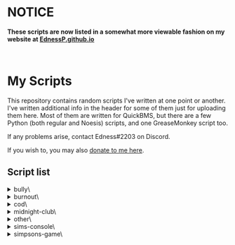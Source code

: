 # NOTICE
**These scripts are now listed in a somewhat more viewable fashion on my website at [EdnessP.github.io](https://EdnessP.github.io/tools)**

 <br>

# My Scripts
This repository contains random scripts I've written at one point or another.  I've written additional info in the header for some of them just for uploading them here.  Most of them are written for QuickBMS, but there are a few Python (both regular and Noesis) scripts, and one GreaseMonkey script too.

If any problems arise, contact Edness#2203 on Discord.

If you wish to, you may also [donate to me here](https://www.paypal.com/donate/?hosted_button_id=Z4LLFEUNXXRGJ).

## Script list
<details>
<summary>bully\</summary>

- BullyAE_encryption.py &mdash; Decrypt and encrypt **Bully: Anniversary Edition** .EFF, .MTL, .WDB, and .XML files.
- BullyAE_parse.py &mdash; Convert **Bully: Anniversary Edition** files' header info strings to usable lists and dictionaries.
- BullyAEjumptable.bms &mdash; **Bully: Anniversary Edition** developer savefile archive. (jumptable.bin)
- BullyHash &mdash; Hashing functions used by **Bully** for RSTM audio and string label lookup hashes.
- BullyX360img.bms &mdash; Extract **Bully: Scholarship Edition** Wii and Xbox 360 .IMG files.
- fmt_BullyAE.py &mdash; **Bully: Anniversary Edition** Noesis plugin for textures and models.

</details>

<details>
<summary>burnout\</summary>

- BLegendsDS.bms &mdash; Decompress LZSS compressed files in **Burnout Legends** NDS.
- BurnoutCRASH_BIG.bms &mdash; **Burnout CRASH!** .BIG archives.
- BurnoutCRASH_CSVparse.py &mdash; Split **Burnout CRASH!** texture sheets using the .CSV files.
- bxv_palsplit.bms &mdash; Split and re-merge interleaved-grouped palettes from .BGV and .BTV files.
- fmt_Burnout3LRD.py &mdash; All-in-One Noesis plugin for the **Takedown**-era games (as well as **Black** and the PSP version of **NFS: Shift**).  Currently only supports textures.
- fmt_Burnout3LRD_changelog.txt &mdash; Update history for the Noesis plugin.
- fmt_BurnoutCRASH.py &mdash; **Burnout CRASH!** PS3, Xbox 360, iOS model and texture Noesis plugin.
- GtHash.py &mdash; Python reimplementation of GtHash string hashing.
- GtIDstr.py &mdash; Python reimplementation of GtID EA string compression and decompression.
- tex_Burnout1.py &mdash; **Burnout** PS2 and Xbox Noesis texture plugin.
- tex_Burnout2.py &mdash; **Burnout 2: Point of Impact** PS2 and Xbox Noesis texture plugin.
- txdscanner.bms &mdash; Extracts .TXDs from containers.  Only really needed for fonts stored in the executable.

</details>

<details>
<summary>cod\</summary>

- codfh_hash.py &mdash; **Call of Duty: Finest Hour** PS2 & Xbox filename hashing function reimplementation.
- codfhpak.bms &mdash; **Call of Duty: Finest Hour** PS2 & Xbox .PAK files.

</details>

<details>
<summary>midnight-club\</summary>

- MclHash.py &mdash; **Midnight Club 2** & **Midnight Club 3: DUB Edition** audio and string hash lookup reimplementations.
- mclub_strtbl.py &mdash; **Midnight Club 2** & **Midnight Club 3: DUB Edition** (and other earlier Angel Studios/Rockstar: San Diego) .STRTBL string table exporter and rebuilder

</details>

<details>
<summary>other\</summary>

### GAME ARCHIVES

- activisionRPF.bms &mdash; **Activision Anthology** .RPF archives.
- atariGLM.bms &mdash; **Atari Anthology** .GLM archives.
- atetdbidkPAK.bms &mdash; **Adventure Time: Explore the Dungeon Because I Don't Know!** .PAK files.
- BombermanActZero.bms &mdash; **Bomberman Act:Zero** .DAT files.
- cstrikeRDA.bms &mdash; **Castle Strike** .RDA archives.
- driversf-chnk.bms &mdash; **Driver: San Francisco** CHNK archives (.DNGC, .FCHUNK, .SP).
- jak1-2vagwad.bms &mdash; **Jak and Daxter: The Precursor Legacy** & **Jak II: Renegade** VAGWAD files.
- mst-freaky_flyers.bms &mdash; **Freaky Flyers** .MST files.  (Has 24 byte name fields and LZO1X compression)
- mst-saints_row_uc.bms &mdash; **Saints Row Undercover** .MST files.  (Has hashed filenames)
- mst-scooby_doo_www&#x200b;.bms &mdash; **Scooby-Doo! Who's Watching Who?** .MST files.  (Has 16 byte name fields)
- ready2rumbleRAT.bms &mdash; **Ready 2 Rumble Boxing** (1) and **Round 2** .RAT files.
- txbp-tm2.bms &mdash; **Yakuza 1** & **2** PS2 TXBP texture container to TM2 converter.

### GAME TEXTURES/MODELS

- fmt_BigRigsOTRR.py &mdash; **Big Rigs: Over the Road Racing** PC .SCO Noesis model plugin.
- tex_BombermanActZero.py &mdash; **Bomberman Act:Zero** XPR2 textures extracted with the QuickBMS script.
- tex_FreakyFlyers.py &mdash; **Freaky Flyers** PS2 .PTX and Xbox .XTX Noesis texture plugin.
- tex_HuneX_MF_PS2.py &mdash; PS2 Texture extraction for **HuneX** developed games.
- tex_SpongebobSurfnSkate.py &mdash; **SpongeBob's Surf & Skate Roadtrip** .XEN textures. May work on other Blitz Games archives too.
- tex_Yakuza.py &mdash; **Yakuza** TXBP Noesis texture exporter plugin.

### MISCELLANEOUS

- 4bpp8bpp.bms &mdash; Convert 4-bit PS2 textures in a TM2 container to 8-bit.
- DVO3parser.bms &mdash; Prints **Driver: San Francisco** Wii .VO3 values.
- LingoTildeStr.py &mdash; SIA Tilde's Latvian **Lingo** string compression.
- LingoTildeWordList.txt &mdash; SIA Tilde's Latvian **Lingo** word list.
- multigim-split.bms &mdash; Split multiple GIM textures glued together, used in **Exit** PSP and possibly others.
- ms_timestamp.py &mdash; Python reimplementation of *xbexexmzpe.bms* written by jason098.
- PICparse.py &mdash; Python parser for Blu-ray **Permanent Information & Control** (PIC) binaries.
- sch-imus-strip.bms &mdash; Removes all but **BANK** and **PFSM** sections from PS2 .SCH files for vgmstream compatibility.
- tm2scanner.bms &mdash; Searches for and extracts .TM2 files in a container.
- twitchPopoutChroma &mdash; **twitch.tv** popout chat window effects for chroma keying.
- xbexexmzpe.bms &mdash; Windows, Xbox, Xbox 360 executable timestamps.

</details>

<details>
<summary>sims-console\</summary>

- todo

</details>

<details>
<summary>simpsons-game\</summary>

- TheSimpsonsGame_NewGen_LH2.py &mdash; **The Simpsons Game** (PS3, X360) .LH2 (2HCL) string file exporter and rebuilder.
- tex_TheSimpsonsGame_X360_itxd.py &mdash; **The Simpsons Game** Xbox 360 .ITXD Noesis texture plugin.
- tsg_hash.py &mdash; **The Simpsons Game** (PS3, X360) string label lookup hashing.

</details>

